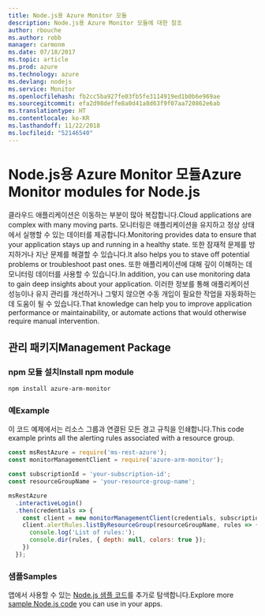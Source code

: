 ```yaml
---
title: Node.js용 Azure Monitor 모듈
description: Node.js용 Azure Monitor 모듈에 대한 참조
author: rbouche
ms.author: robb
manager: carmonm
ms.date: 07/18/2017
ms.topic: article
ms.prod: azure
ms.technology: azure
ms.devlang: nodejs
ms.service: Monitor
ms.openlocfilehash: fb2cc5ba927fe03fb5fe3114919ed1b0b6e969ae
ms.sourcegitcommit: efa2d98deffe8a0d41a8d63f9f07aa720862e6ab
ms.translationtype: HT
ms.contentlocale: ko-KR
ms.lasthandoff: 11/22/2018
ms.locfileid: "52146540"
---
```

# <a name="azure-monitor-modules-for-nodejs"></a><span data-ttu-id="f2e7c-103">Node.js용 Azure Monitor 모듈</span><span class="sxs-lookup"><span data-stu-id="f2e7c-103">Azure Monitor modules for Node.js</span></span>

<span data-ttu-id="f2e7c-104">클라우드 애플리케이션은 이동하는 부분이 많아 복잡합니다.</span><span class="sxs-lookup"><span data-stu-id="f2e7c-104">Cloud applications are complex with many moving parts.</span></span> <span data-ttu-id="f2e7c-105">모니터링은 애플리케이션을 유지하고 정상 상태에서 실행할 수 있는 데이터를 제공합니다.</span><span class="sxs-lookup"><span data-stu-id="f2e7c-105">Monitoring provides data to ensure that your application stays up and running in a healthy state.</span></span> <span data-ttu-id="f2e7c-106">또한 잠재적 문제를 방지하거나 지난 문제를 해결할 수 있습니다.</span><span class="sxs-lookup"><span data-stu-id="f2e7c-106">It also helps you to stave off potential problems or troubleshoot past ones.</span></span> <span data-ttu-id="f2e7c-107">또한 애플리케이션에 대해 깊이 이해하는 데 모니터링 데이터를 사용할 수 있습니다.</span><span class="sxs-lookup"><span data-stu-id="f2e7c-107">In addition, you can use monitoring data to gain deep insights about your application.</span></span> <span data-ttu-id="f2e7c-108">이러한 정보를 통해 애플리케이션 성능이나 유지 관리를 개선하거나 그렇지 않으면 수동 개입이 필요한 작업을 자동화하는 데 도움이 될 수 있습니다.</span><span class="sxs-lookup"><span data-stu-id="f2e7c-108">That knowledge can help you to improve application performance or maintainability, or automate actions that would otherwise require manual intervention.</span></span>

## <a name="management-package"></a><span data-ttu-id="f2e7c-109">관리 패키지</span><span class="sxs-lookup"><span data-stu-id="f2e7c-109">Management Package</span></span>

### <a name="install-npm-module"></a><span data-ttu-id="f2e7c-110">npm 모듈 설치</span><span class="sxs-lookup"><span data-stu-id="f2e7c-110">Install npm module</span></span>

```bash
npm install azure-arm-monitor
```

### <a name="example"></a><span data-ttu-id="f2e7c-111">예</span><span class="sxs-lookup"><span data-stu-id="f2e7c-111">Example</span></span>

<span data-ttu-id="f2e7c-112">이 코드 예제에서는 리소스 그룹과 연결된 모든 경고 규칙을 인쇄합니다.</span><span class="sxs-lookup"><span data-stu-id="f2e7c-112">This code example prints all the alerting rules associated with a resource group.</span></span>

```javascript
const msRestAzure = require('ms-rest-azure');
const monitorManagementClient = require('azure-arm-monitor');

const subscriptionId = 'your-subscription-id';
const resourceGroupName = 'your-resource-group-name';

msRestAzure
  .interactiveLogin()
  .then(credentials => {
    const client = new monitorManagementClient(credentials, subscriptionId);
    client.alertRules.listByResourceGroup(resourceGroupName, rules => {
      console.log('List of rules:');
      console.dir(rules, { depth: null, colors: true });
    })
  });
```

### <a name="samples"></a><span data-ttu-id="f2e7c-113">샘플</span><span class="sxs-lookup"><span data-stu-id="f2e7c-113">Samples</span></span>

<span data-ttu-id="f2e7c-114">앱에서 사용할 수 있는 [Node.js 샘플 코드](https://azure.microsoft.com/resources/samples/?platform=nodejs)를 추가로 탐색합니다.</span><span class="sxs-lookup"><span data-stu-id="f2e7c-114">Explore more [sample Node.js code](https://azure.microsoft.com/resources/samples/?platform=nodejs) you can use in your apps.</span></span>
